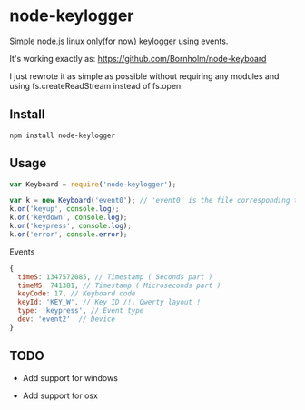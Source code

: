 # node-keylogger
Simple node.js linux only(for now) keylogger using events.

It's working exactly as: https://github.com/Bornholm/node-keyboard

I just rewrote it as simple as possible without requiring any modules and using fs.createReadStream instead of fs.open.

Install
-------

```
npm install node-keylogger
```

Usage
-----

```javascript
var Keyboard = require('node-keylogger');

var k = new Keyboard('event0'); // 'event0' is the file corresponding to my keyboard in /dev/input/
k.on('keyup', console.log);
k.on('keydown', console.log);
k.on('keypress', console.log);
k.on('error', console.error);
```

Events

```javascript
{ 
  timeS: 1347572085, // Timestamp ( Seconds part )
  timeMS: 741381, // Timestamp ( Microseconds part )
  keyCode: 17, // Keyboard code
  keyId: 'KEY_W', // Key ID /!\ Qwerty layout !
  type: 'keypress', // Event type
  dev: 'event2'  // Device
}
```

TODO
-----

- Add support for windows

- Add support for osx
